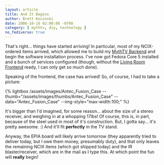 ```yaml
---
layout: article
title: And It Begins
author: Brett Kosinski
date: 2006-10-16 02:00:00 -0700
category: [ mythtv, diy, technology ]
no_fediverse: true
---
```


That's right... things have started arriving!  In particular, most of my NCIX-ordered items arrived, which allowed me to build my [MythTV Backend](../projects/MythTV_Backend.md)
and begin the software installation process.  I've now got Fedora Core 5 installed and a bunch of services configured (though, without the [Living Room Frontend](../projects/Living_Room_Frontend.md) ready, I can only get so much done).

Speaking of the frontend, the case has arrived!  So, of course, I had to take a picture:

{% lightbox /assets/images/Antec_Fusion_Case --thumb="/assets/images/thumbs/Antec_Fusion_Case" --data="Antec_Fusion_Case" --img-style="max-width:100;" %}

It's bigger than I'd imagined, for some reason... about the size of a stereo receiver, and weighing in at a whopping 17lbs!  Of course, this is, in part, because of the steel used in most of it's construction.  But, I gotta say... it's pretty awesome. :)  And it'll fit **perfectly** in the TV stand.

Anyway, the EPIA board will likely arrive tomorrow (they apparently tried to deliver today, but I owe them money, presumably duty), and that only leaves the remaining NCIX items (which got shipped today) and the IR blaster/receiver, which are in the mail as I type this.  At which point the fun will **really** begin!

